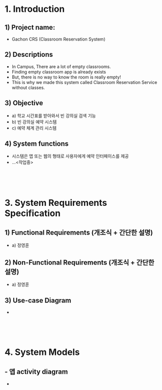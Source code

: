 # 1. Introduction

## 1) Project name:
 - Gachon CRS (Classroom Reservation System)

## 2) Descriptions
 - In Campus, There are a lot of empty classrooms.
 - Finding empty classroom app is already exists
 - But, there is no way to know the room is really empty!
 - This is why we made this system called Classroom Reservation Service without classes.

## 3) Objective
 - a) 학교 시간표를 받아와서 빈 강의실 검색 기능
 - b) 빈 강의실 예약 시스템
 - c) 예약 체계 관리 시스템

## 4) System functions
 - 시스템은 앱 또는 웹의 형태로 사용자에게 예약 인터페이스를 제공
 - ...<작업중>


<br><br><br>

# 3. System Requirements Specification
## 1) Functional Requirements (개조식 + 간단한 설명)
 - a) 정영훈
## 2) Non-Functional Requirements (개조식 + 간단한 설명)
 - a) 정영훈
## 3) Use-case Diagram
 - ![]()


<br><br><br>

# 4. System Models

## - 앱 activity diagram
- ![]()

